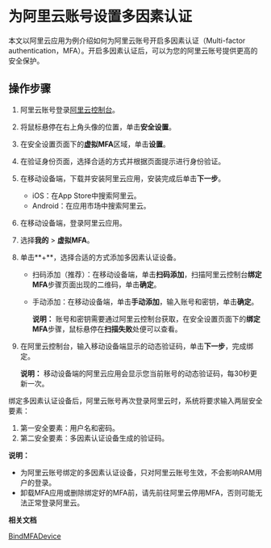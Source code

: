 # 为阿里云账号设置多因素认证

本文以阿里云应用为例介绍如何为阿里云账号开启多因素认证（Multi-factor authentication，MFA）。开启多因素认证后，可以为您的阿里云账号提供更高的安全保护。

## 操作步骤

1.  阿里云账号登录[阿里云控制台](https://homenew.console.aliyun.com/)。

2.  将鼠标悬停在右上角头像的位置，单击**安全设置**。

3.  在安全设置页面下的**虚拟MFA**区域，单击**设置**。

4.  在验证身份页面，选择合适的方式并根据页面提示进行身份验证。

5.  在移动设备端，下载并安装阿里云应用，安装完成后单击**下一步**。

    -   iOS：在App Store中搜索阿里云。
    -   Android：在应用市场中搜索阿里云。
6.  在移动设备端，登录阿里云应用。

7.  选择**我的** \> **虚拟MFA**。

8.  单击**+**，选择合适的方式添加多因素认证设备。

    -   扫码添加（推荐）：在移动设备端，单击**扫码添加**，扫描阿里云控制台**绑定MFA**步骤页面出现的二维码，单击**确定**。
    -   手动添加：在移动设备端，单击**手动添加**，输入账号和密钥，单击**确定**。

        **说明：** 账号和密钥需要通过阿里云控制台获取，在安全设置页面下的**绑定MFA**步骤，鼠标悬停在**扫描失败**处便可以查看。

9.  在阿里云控制台，输入移动设备端显示的动态验证码，单击**下一步**，完成绑定。

    **说明：** 移动设备端的阿里云应用会显示您当前账号的动态验证码，每30秒更新一次。


绑定多因素认证设备后，阿里云账号再次登录阿里云时，系统将要求输入两层安全要素：

1.  第一安全要素：用户名和密码。
2.  第二安全要素：多因素认证设备生成的验证码。

**说明：**

-   为阿里云账号绑定的多因素认证设备，只对阿里云账号生效，不会影响RAM用户的登录。
-   卸载MFA应用或删除绑定好的MFA前，请先前往阿里云停用MFA，否则可能无法正常登录阿里云。

**相关文档**  


[BindMFADevice](/cn.zh-CN/API参考/API参考（RAM）/用户管理接口/BindMFADevice.md)

